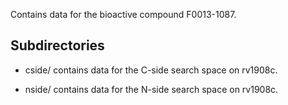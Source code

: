 Contains data for the bioactive compound F0013-1087.

## Subdirectories

- cside/ contains data for the C-side search space on rv1908c.

- nside/ contains data for the N-side search space on rv1908c.

